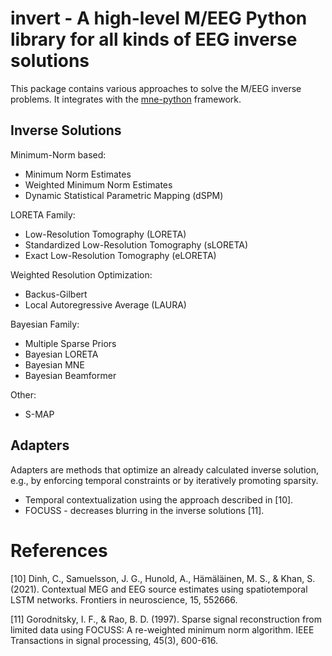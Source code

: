 # **invert** - A high-level M/EEG Python library for all kinds of EEG inverse solutions

This package contains various approaches to solve the M/EEG inverse problems. It
integrates with the [mne-python](https://mne.tools) framework.

## Inverse Solutions

Minimum-Norm based:
* Minimum Norm Estimates
* Weighted Minimum Norm Estimates
* Dynamic Statistical Parametric Mapping (dSPM)

LORETA Family:
* Low-Resolution Tomography (LORETA)
* Standardized Low-Resolution Tomography (sLORETA)
* Exact Low-Resolution Tomography (eLORETA)

Weighted Resolution Optimization:
* Backus-Gilbert
* Local Autoregressive Average (LAURA)

Bayesian Family:
* Multiple Sparse Priors
* Bayesian LORETA
* Bayesian MNE
* Bayesian Beamformer

Other:
* S-MAP

## Adapters
Adapters are methods that optimize an already calculated inverse solution, e.g.,
by enforcing temporal constraints or by iteratively promoting sparsity.

* Temporal contextualization using the approach described in [10].
* FOCUSS - decreases blurring in the inverse solutions [11].

# References
[10] Dinh, C., Samuelsson, J. G., Hunold, A., Hämäläinen, M. S., & Khan, S.
(2021). Contextual MEG and EEG source estimates using spatiotemporal LSTM
networks. Frontiers in neuroscience, 15, 552666. 

[11] Gorodnitsky, I. F., & Rao, B. D. (1997). Sparse signal reconstruction from
limited data using FOCUSS: A re-weighted minimum norm algorithm. IEEE
Transactions in signal processing, 45(3), 600-616.
